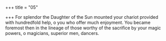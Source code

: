 +++
title = "05"

+++
For splendor the Daughter of the Sun mounted your chariot provided  with hundredfold help, o you who offer much enjoyment.
You became foremost then in the lineage of those worthy of the sacrifice  by your magic powers, o magicians, superior men, dancers.